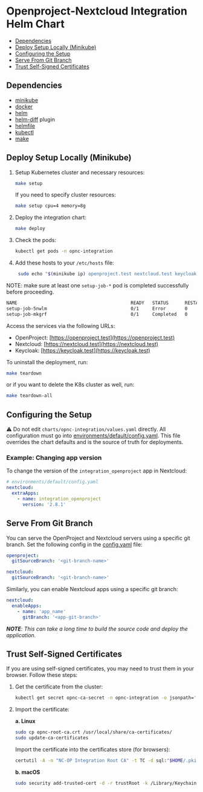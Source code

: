 # Openproject-Nextcloud Integration Helm Chart

- [Dependencies](#dependencies)
- [Deploy Setup Locally (Minikube)](#deploy-setup-locally-minikube)
- [Configuring the Setup](#configuring-the-setup)
- [Serve From Git Branch](#server-from-git-branch)
- [Trust Self-Signed Certificates](#trust-self-signed-certificates)

## Dependencies

- [minikube](https://minikube.sigs.k8s.io/docs/start/?arch=%2Flinux%2Fx86-64%2Fstable%2Fbinary+download)
- [docker](https://docs.docker.com/engine/install/)
- [helm](https://helm.sh/docs/intro/install/#through-package-managers)
- [helm-diff](https://github.com/databus23/helm-diff?tab=readme-ov-file#using-helm-plugin-manager--23x) plugin
- [helmfile](https://helmfile.readthedocs.io/en/latest/#installation)
- [kubectl](https://kubernetes.io/docs/tasks/tools/#kubectl)
- [make](https://sp21.datastructur.es/materials/guides/make-install.html)

## Deploy Setup Locally (Minikube)

1. Setup Kubernetes cluster and necessary resources:

   ```bash
   make setup
   ```

   If you need to specify cluster resources:

   ```bash
   make setup cpu=4 memory=8g
   ```

2. Deploy the integration chart:

   ```bash
   make deploy
   ```

3. Check the pods:

   ```bash
   kubectl get pods -n opnc-integration
   ```

4. Add these hosts to your `/etc/hosts` file:
   ```bash
    sudo echo "$(minikube ip) openproject.test nextcloud.test keycloak.test" | sudo tee -a /etc/hosts
   ```

NOTE: make sure at least one `setup-job-*` pod is completed successfully before proceeding.

```bash
NAME                                          READY   STATUS      RESTARTS   AGE
setup-job-5nwlm                               0/1     Error       0          17m
setup-job-mkgrf                               0/1     Completed   0          12m
```

Access the services via the following URLs:

- OpenProject: [https://openproject.test](https://openproject.test)
- Nextcloud: [https://nextcloud.test](https://nextcloud.test)
- Keycloak: [https://keycloak.test](https://keycloak.test)

To uninstall the deployment, run:

```bash
make teardown
```

or if you want to delete the K8s cluster as well, run:

```bash
make teardown-all
```

## Configuring the Setup

⚠️ Do not edit `charts/opnc-integration/values.yaml` directly.
All configuration must go into [environments/default/config.yaml](https://github.com/saw-jan/opnc-helm-chart/blob/master/environments/default/config.yaml).
This file overrides the chart defaults and is the source of truth for deployments.

### Example: Changing app version

To change the version of the `integration_openproject` app in Nextcloud:

```yaml
# environments/default/config.yaml
nextcloud:
  extraApps:
    - name: integration_openproject
      version: '2.8.1'
```

## Serve From Git Branch

You can serve the OpenProject and Nextcloud servers using a specific git branch. Set the following config in the [config.yaml](./environments/default/config.yaml) file:

```yaml
openproject:
  gitSourceBranch: '<git-branch-name>'

nextcloud:
  gitSourceBranch: '<git-branch-name>'
```

Similarly, you can enable Nextcloud apps using a specific git branch:

```yaml
nextcloud:
  enableApps:
    - name: 'app_name'
      gitBranch: '<app-git-branch>'
```

_**NOTE**: This can take a long time to build the source code and deploy the application._

## Trust Self-Signed Certificates

If you are using self-signed certificates, you may need to trust them in your browser. Follow these steps:

1. Get the certificate from the cluster:

   ```bash
   kubectl get secret opnc-ca-secret -n opnc-integration -o jsonpath='{.data.ca\.crt}' | base64 -d > opnc-root-ca.crt
   ```

2. Import the certificate:

   **a. Linux**

   ```bash
   sudo cp opnc-root-ca.crt /usr/local/share/ca-certificates/
   sudo update-ca-certificates
   ```

   Import the certificate into the certificates store (for browsers):

   ```bash
   certutil -A -n "NC-OP Integration Root CA" -t TC -d sql:"$HOME/.pki/nssdb" -i opnc-root-ca.crt
   ```

   **b. macOS**

   ```bash
   sudo security add-trusted-cert -d -r trustRoot -k /Library/Keychains/System.keychain opnc-root-ca.crt
   ```
